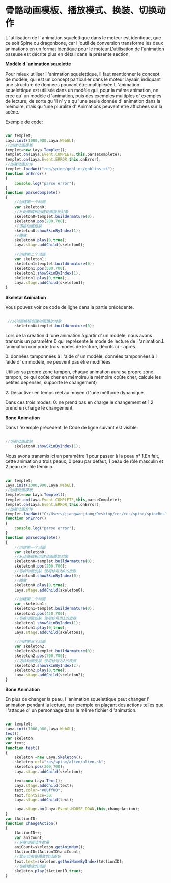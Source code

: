 # 骨骼动画模板、播放模式、换装、切换动作

L 'utilisation de l' animation squelettique dans le moteur est identique, que ce soit Spine ou dragonbone, car l 'outil de conversion transforme les deux animations en un format identique pour le moteur.L'utilisation de l'animation osseuse est décrite plus en détail dans la présente section.

**Modèle d 'animation squelette**

Pour mieux utiliser l 'animation squelettique, il faut mentionner le concept de modèle, qui est un concept particulier dans le moteur layaair, indiquant une structure de données pouvant être multiplexée.L 'animation squelettique est utilisée dans un modèle qui, pour la même animation, ne crée qu' un modèle d 'animation, puis des exemples multiples d' exemples de lecture, de sorte qu 'il n' y a qu 'une seule donnée d' animation dans la mémoire, mais qu 'une pluralité d' Animations peuvent être affichées sur la scène.

Exemple de code:


```javascript

var templet;
Laya.init(1000,900,Laya.WebGL);
//创建动画模板
templet=new Laya.Templet();
templet.on(Laya.Event.COMPLETE,this,parseComplete);
templet.on(Laya.Event.ERROR,this,onError);
//加载动画文件
templet.loadAni("res/spine/goblins/goblins.sk");
function onError()
{
    console.log("parse error");
}
function parseComplete()
{
    //创建第一个动画
    var skeleton0;
    //从动画模板创建动画播放对象
    skeleton0=templet.buildArmature(0);
    skeleton0.pos(200,700);
    //切换动画皮肤
    skeleton0.showSkinByIndex(1);
    //播放
    skeleton0.play(0,true);
    Laya.stage.addChild(skeleton0);

    //创建第二个动画
    var skeleton1;
    skeleton1=templet.buildArmature(0);
    skeleton1.pos(500,700);
    skeleton1.showSkinByIndex(1);
    skeleton1.play(0,true);
    Laya.stage.addChild(skeleton1);
}

```


**Skeletal Animation**

Vous pouvez voir ce code de ligne dans la partie précédente.


```javascript

 //从动画模板创建动画播放对象
    skeleton0=templet.buildArmature(0);
```


Lors de la création d 'une animation à partir d' un modèle, nous avons transmis un paramètre 0 qui représente le mode de lecture de l 'animation.L 'animation comporte trois modes de lecture, décrits ci - après.

0: données tamponnées à l 'aide d' un modèle, données tamponnées à l 'aide d' un modèle, ne peuvent pas être modifiées

Utiliser sa propre zone tampon, chaque animation aura sa propre zone tampon, ce qui coûte cher en mémoire.(la mémoire coûte cher, calcule les petites dépenses, supporte le changement)

2: Désactiver en temps réel au moyen d 'une méthode dynamique

Dans ces trois modes, 0: ne prend pas en charge le changement et 1,2 prend en charge le changement.

**Bone Animation**

Dans l 'exemple précédent, le Code de ligne suivant est visible:


```javascript

//切换动画皮肤
    skeleton0.showSkinByIndex(1);
```


Nous avons transmis ici un paramètre 1 pour passer à la peau n° 1.En fait, cette animation a trois peaux, 0 peau par défaut, 1 peau de rôle masculin et 2 peau de rôle féminin.


```javascript

var templet;
Laya.init(1000,900,Laya.WebGL);
//创建动画模板
templet=new Laya.Templet();
templet.on(Laya.Event.COMPLETE,this,parseComplete);
templet.on(Laya.Event.ERROR,this,onError);
//加载动画文件
templet.loadAni("C:/Users/jiangwanjiang/Desktop/res/res/spine/spineRes1/dragon.sk");
function onError()
{
    console.log("parse error");
}
function parseComplete()
{
    //创建第一个动画
    var skeleton0;
    //从动画模板创建动画播放对象
    skeleton0=templet.buildArmature(0);
    skeleton0.pos(200,700);
    //切换动画皮肤 使用标号为0的皮肤
    skeleton0.showSkinByIndex(0);
    //播放
    skeleton0.play(0,true);
    Laya.stage.addChild(skeleton0);

    //创建第二个动画
    var skeleton1;
    skeleton1=templet.buildArmature(0);
    skeleton1.pos(450,700);
    //切换动画皮肤 使用标号为1的皮肤
    skeleton1.showSkinByIndex(1);
    skeleton1.play(0,true);
    Laya.stage.addChild(skeleton1);

    //创建第三个动画
    var skeleton2;
    skeleton2=templet.buildArmature(0);
    skeleton2.pos(700,700);
    //切换动画皮肤 使用标号为2的皮肤
    skeleton2.showSkinByIndex(2);
    skeleton2.play(0,true);
    Laya.stage.addChild(skeleton2);
}
```


**Bone Animation**

En plus de changer la peau, l 'animation squelettique peut changer l' animation pendant la lecture, par exemple en plaçant des actions telles que l 'attaque d' un personnage dans le même fichier d 'animation.


```javascript

var templet;
Laya.init(1000,900,Laya.WebGL);
test();
var skeleton;
var text;
function test()
{
    skeleton =new Laya.Skeleton();
    skeleton.url="res/spine/alien/alien.sk";
    skeleton.pos(300,700);
    Laya.stage.addChild(skeleton);

    text=new Laya.Text();
    Laya.stage.addChild(text);
    text.color="#00ff00";
    text.fontSize=30;
    Laya.stage.addChild(text);

    Laya.stage.on(Laya.Event.MOUSE_DOWN,this,changeAction);
}
var tActionID;
function changeAction()
{
    tActionID++;
    var aniCount;
    //获取动画动作数量
    aniCount=skeleton.getAnimNum();
    tActionID=tActionID%aniCount;
    //显示当前要播放的动画名
    text.text=skeleton.getAniNameByIndex(tActionID);
    //切换播放的动画
    skeleton.play(tActionID,true);
}
```


